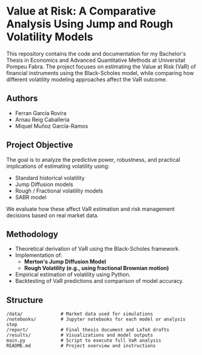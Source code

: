 # Value at Risk: A Comparative Analysis Using Jump and Rough Volatility Models

This repository contains the code and documentation for my Bachelor's Thesis in Economics and Advanced Quantitative Methods at Universitat Pompeu Fabra. The project focuses on estimating the Value at Risk (VaR) of financial instruments using the Black-Scholes model, while comparing how different volatility modeling approaches affect the VaR outcome.

## Authors

- Ferran García Rovira  
- Arnau Reig Caballeria
- Miquel Muñoz García-Ramos

## Project Objective

The goal is to analyze the predictive power, robustness, and practical implications of estimating volatility using:

- Standard historical volatility
- Jump Diffusion models
- Rough / Fractional volatility models
- SABR model

We evaluate how these affect VaR estimation and risk management decisions based on real market data.

## Methodology

- Theoretical derivation of VaR using the Black-Scholes framework.
- Implementation of:
  - **Merton's Jump Diffusion Model**
  - **Rough Volatility (e.g., using fractional Brownian motion)**
- Empirical estimation of volatility using Python.
- Backtesting of VaR predictions and comparison of model accuracy.

## Structure
```text
/data/              # Market data used for simulations
/notebooks/         # Jupyter notebooks for each model or analysis step
/report/            # Final thesis document and LaTeX drafts
/results/           # Visualizations and model outputs
main.py             # Script to execute full VaR analysis
README.md           # Project overview and instructions
